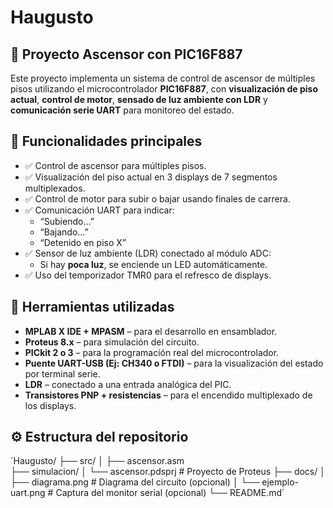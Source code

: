 # Haugusto

## 🚪 Proyecto Ascensor con PIC16F887

Este proyecto implementa un sistema de control de ascensor de múltiples pisos utilizando el microcontrolador **PIC16F887**, con **visualización de piso actual**, **control de motor**, **sensado de luz ambiente con LDR** y **comunicación serie UART** para monitoreo del estado.

## 🧠 Funcionalidades principales

- ✅ Control de ascensor para múltiples pisos.
- ✅ Visualización del piso actual en 3 displays de 7 segmentos multiplexados.
- ✅ Control de motor para subir o bajar usando finales de carrera.
- ✅ Comunicación UART para indicar:
  - “Subiendo...”
  - “Bajando...”
  - “Detenido en piso X”
- ✅ Sensor de luz ambiente (LDR) conectado al módulo ADC:
  - Si hay **poca luz**, se enciende un LED automáticamente.
- ✅ Uso del temporizador TMR0 para el refresco de displays.

## 🔧 Herramientas utilizadas

- **MPLAB X IDE + MPASM** – para el desarrollo en ensamblador.
- **Proteus 8.x** – para simulación del circuito.
- **PICkit 2 o 3** – para la programación real del microcontrolador.
- **Puente UART-USB (Ej: CH340 o FTDI)** – para la visualización del estado por terminal serie.
- **LDR** – conectado a una entrada analógica del PIC.
- **Transistores PNP + resistencias** – para el encendido multiplexado de los displays.

## ⚙️ Estructura del repositorio

´Haugusto/
├── src/
│ ├── ascensor.asm  
├── simulacion/
│ └── ascensor.pdsprj # Proyecto de Proteus
├── docs/
│ ├── diagrama.png # Diagrama del circuito (opcional)
│ └── ejemplo-uart.png # Captura del monitor serial (opcional)
└── README.md´
